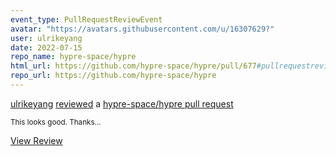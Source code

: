 ```yaml
---
event_type: PullRequestReviewEvent
avatar: "https://avatars.githubusercontent.com/u/16307629?"
user: ulrikeyang
date: 2022-07-15
repo_name: hypre-space/hypre
html_url: https://github.com/hypre-space/hypre/pull/677#pullrequestreview-1040663305
repo_url: https://github.com/hypre-space/hypre
---
```


<a href='https://github.com/ulrikeyang' target='_blank'>ulrikeyang</a> <a href='https://github.com/hypre-space/hypre/pull/677#pullrequestreview-1040663305' target='_blank'>reviewed</a> a <a href='https://github.com/hypre-space/hypre/pull/677' target='_blank'>hypre-space/hypre pull request</a>

<small>This looks good. Thanks...</small>

<a href='https://github.com/hypre-space/hypre/pull/677#pullrequestreview-1040663305' target='_blank'>View Review</a>